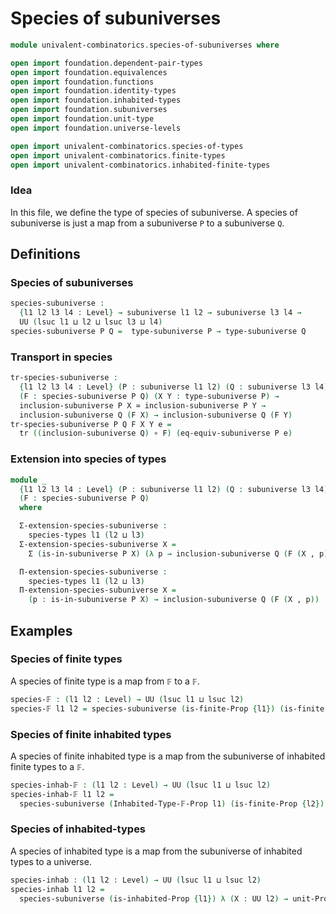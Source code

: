 # Species of subuniverses

```agda
module univalent-combinatorics.species-of-subuniverses where

open import foundation.dependent-pair-types
open import foundation.equivalences
open import foundation.functions
open import foundation.identity-types
open import foundation.inhabited-types
open import foundation.subuniverses
open import foundation.unit-type
open import foundation.universe-levels

open import univalent-combinatorics.species-of-types
open import univalent-combinatorics.finite-types
open import univalent-combinatorics.inhabited-finite-types
```

### Idea

In this file, we define the type of species of subuniverse. A species of
subuniverse is just a map from a subuniverse `P` to a subuniverse `Q`.

## Definitions

### Species of subuniverses

```agda
species-subuniverse :
  {l1 l2 l3 l4 : Level} → subuniverse l1 l2 → subuniverse l3 l4 →
  UU (lsuc l1 ⊔ l2 ⊔ lsuc l3 ⊔ l4)
species-subuniverse P Q =  type-subuniverse P → type-subuniverse Q
```

### Transport in species

```agda
tr-species-subuniverse :
  {l1 l2 l3 l4 : Level} (P : subuniverse l1 l2) (Q : subuniverse l3 l4) →
  (F : species-subuniverse P Q) (X Y : type-subuniverse P) →
  inclusion-subuniverse P X ≃ inclusion-subuniverse P Y →
  inclusion-subuniverse Q (F X) → inclusion-subuniverse Q (F Y)
tr-species-subuniverse P Q F X Y e =
  tr ((inclusion-subuniverse Q) ∘ F) (eq-equiv-subuniverse P e)
```

### Extension into species of types

```agda
module _
  {l1 l2 l3 l4 : Level} (P : subuniverse l1 l2) (Q : subuniverse l3 l4)
  (F : species-subuniverse P Q)
  where

  Σ-extension-species-subuniverse :
    species-types l1 (l2 ⊔ l3)
  Σ-extension-species-subuniverse X =
    Σ (is-in-subuniverse P X) (λ p → inclusion-subuniverse Q (F (X , p)))

  Π-extension-species-subuniverse :
    species-types l1 (l2 ⊔ l3)
  Π-extension-species-subuniverse X =
    (p : is-in-subuniverse P X) → inclusion-subuniverse Q (F (X , p))
```

## Examples

### Species of finite types

A species of finite type is a map from `𝔽` to a `𝔽`.

```agda
species-𝔽 : (l1 l2 : Level) → UU (lsuc l1 ⊔ lsuc l2)
species-𝔽 l1 l2 = species-subuniverse (is-finite-Prop {l1}) (is-finite-Prop {l2})
```

### Species of finite inhabited types

A species of finite inhabited type is a map from the subuniverse of inhabited
finite types to a `𝔽`.

```agda
species-inhab-𝔽 : (l1 l2 : Level) → UU (lsuc l1 ⊔ lsuc l2)
species-inhab-𝔽 l1 l2 =
  species-subuniverse (Inhabited-Type-𝔽-Prop l1) (is-finite-Prop {l2})
```

### Species of inhabited-types

A species of inhabited type is a map from the subuniverse of inhabited types to
a universe.

```agda
species-inhab : (l1 l2 : Level) → UU (lsuc l1 ⊔ lsuc l2)
species-inhab l1 l2 =
  species-subuniverse (is-inhabited-Prop {l1}) λ (X : UU l2) → unit-Prop
```

